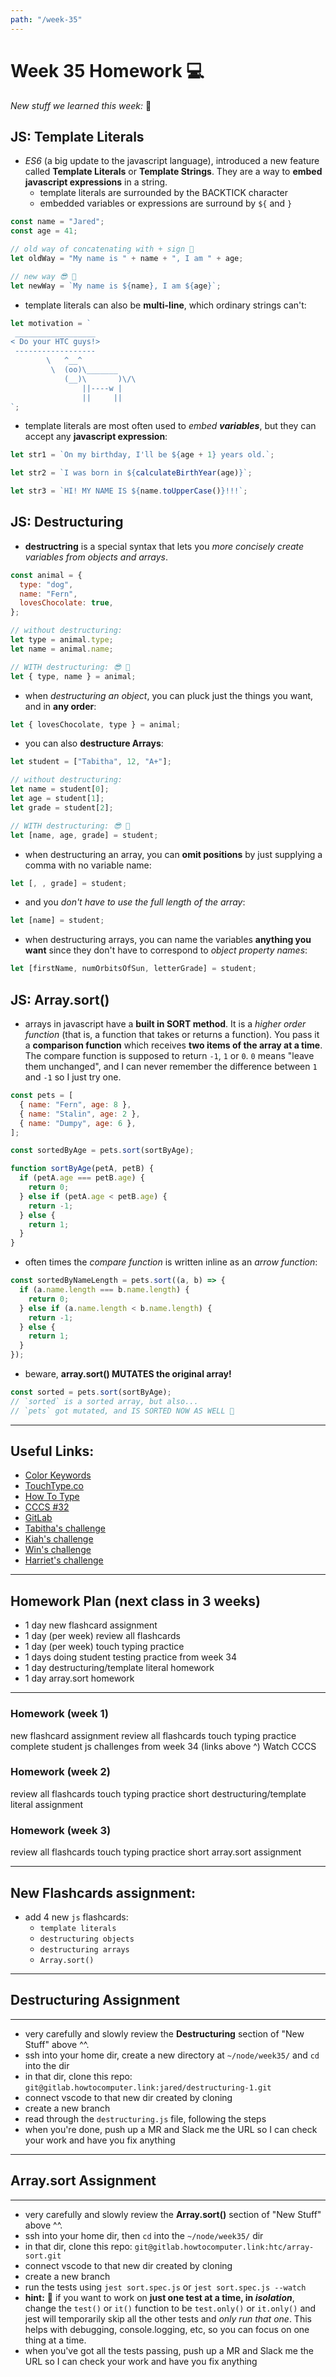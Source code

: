 ```yaml
---
path: "/week-35"
---
```


# Week 35 Homework 💻

_New stuff we learned this week:_ 🤔

## JS: Template Literals

- _ES6_ (a big update to the javascript language), introduced a new feature called **Template Literals** or **Template Strings**. They are a way to **embed javascript expressions** in a string.
  - template literals are surrounded by the BACKTICK character
  - embedded variables or expressions are surround by `${` and `}`

```js
const name = "Jared";
const age = 41;

// old way of concatenating with + sign 🙁
let oldWay = "My name is " + name + ", I am " + age;

// new way 😎 🚀
let newWay = `My name is ${name}, I am ${age}`;
```

- template literals can also be **multi-line**, which ordinary strings can't:

```js
let motivation = `
 __________________
< Do your HTC guys!>
 ------------------
        \   ^__^
         \  (oo)\_______
            (__)\       )\/\
                ||----w |
                ||     ||
`;
```

- template literals are most often used to _embed **variables**_, but they can accept any **javascript expression**:

```js
let str1 = `On my birthday, I'll be ${age + 1} years old.`;

let str2 = `I was born in ${calculateBirthYear(age)}`;

let str3 = `HI! MY NAME IS ${name.toUpperCase()}!!!`;
```

## JS: Destructuring

- **destructring** is a special syntax that lets you _more concisely create variables from objects and arrays_.

```js
const animal = {
  type: "dog",
  name: "Fern",
  lovesChocolate: true,
};

// without destructuring:
let type = animal.type;
let name = animal.name;

// WITH destructuring: 😎 🚀
let { type, name } = animal;
```

- when _destructuring an object_, you can pluck just the things you want, and in **any order**:

```js
let { lovesChocolate, type } = animal;
```

- you can also **destructure Arrays**:

```js
let student = ["Tabitha", 12, "A+"];

// without destructuring:
let name = student[0];
let age = student[1];
let grade = student[2];

// WITH destructuring: 😎 🚀
let [name, age, grade] = student;
```

- when destructuring an array, you can **omit positions** by just supplying a comma with no variable name:

```js
let [, , grade] = student;
```

- and you _don't have to use the full length of the array_:

```js
let [name] = student;
```

- when destructuring arrays, you can name the variables **anything you want** since they don't have to correspond to _object property names_:

```js
let [firstName, numOrbitsOfSun, letterGrade] = student;
```

## JS: Array.sort()

- arrays in javascript have a **built in SORT method**. It is a _higher order function_ (that is, a function that takes or returns a function). You pass it a **comparison function** which receives **two items of the array at a time**. The compare function is supposed to return `-1`, `1` or `0`. `0` means "leave them unchanged", and I can never remember the difference between `1` and `-1` so I just try one.

```js
const pets = [
  { name: "Fern", age: 8 },
  { name: "Stalin", age: 2 },
  { name: "Dumpy", age: 6 },
];

const sortedByAge = pets.sort(sortByAge);

function sortByAge(petA, petB) {
  if (petA.age === petB.age) {
    return 0;
  } else if (petA.age < petB.age) {
    return -1;
  } else {
    return 1;
  }
}
```

- often times the _compare function_ is written inline as an _arrow function_:

```js
const sortedByNameLength = pets.sort((a, b) => {
  if (a.name.length === b.name.length) {
    return 0;
  } else if (a.name.length < b.name.length) {
    return -1;
  } else {
    return 1;
  }
});
```

- beware, **array.sort() MUTATES the original array!**

```js
const sorted = pets.sort(sortByAge);
// `sorted` is a sorted array, but also...
// `pets` got mutated, and IS SORTED NOW AS WELL 👺
```

---

## Useful Links:

- [Color Keywords](https://developer.mozilla.org/en-US/docs/Web/CSS/color_value#colors_table)
- [TouchType.co](http://touchtype.co)
- [How To Type](https://www.how-to-type.com)
- [CCCS #32](https://htc-viewer.netlify.app/?id=_GzE99AmAQU)
- [GitLab](https://gitlab.howtocomputer.link)
- [Tabitha's challenge](https://gitlab.howtocomputer.link/Tabitha/tabithas-thingy)
- [Kiah's challenge](https://gitlab.howtocomputer.link/Kiah/yoohoo)
- [Win's challenge](https://gitlab.howtocomputer.link/Winfield/js-homework-3)
- [Harriet's challenge](https://gitlab.howtocomputer.link/Ritty/harriet-js-3-encryption-function)

---

## Homework Plan (next class in 3 weeks)

- 1 day new flashcard assignment
- 1 day (per week) review all flashcards
- 1 day (per week) touch typing practice
- 1 days doing student testing practice from week 34
- 1 day destructuring/template literal homework
- 1 day array.sort homework

---

### Homework (week 1)

<Checkable id="new-flash">new flashcard assignment</Checkable>
<Checkable id="review-flash-1">review all flashcards</Checkable>
<Checkable id="typing-1">touch typing practice</Checkable>
<Checkable id="student-js">complete student js challenges from week 34 (links above ^)</Checkable>
<Checkable id="cccs">Watch CCCS</Checkable>

### Homework (week 2)

<Checkable id="review-flash-2">review all flashcards</Checkable>
<Checkable id="typing-1">touch typing practice</Checkable>
<Checkable id="destructure">short destructuring/template literal assignment</Checkable>

### Homework (week 3)

<Checkable id="review-flash-3">review all flashcards</Checkable>
<Checkable id="typing-2">touch typing practice</Checkable>
<Checkable id="sort">short array.sort assignment</Checkable>

---

## New Flashcards assignment:

- add 4 new `js` flashcards:
  - `template literals`
  - `destructuring objects`
  - `destructuring arrays`
  - `Array.sort()`

---

## Destructuring Assignment

---

- very carefully and slowly review the **Destructuring** section of "New Stuff" above ^^.
- ssh into your home dir, create a new directory at `~/node/week35/` and `cd` into the dir
- in that dir, clone this repo: `git@gitlab.howtocomputer.link:jared/destructuring-1.git`
- connect vscode to that new dir created by cloning
- create a new branch
- read through the `destructuring.js` file, following the steps
- when you're done, push up a MR and Slack me the URL so I can check your work and have you fix anything

---

## Array.sort Assignment

---

- very carefully and slowly review the **Array.sort()** section of "New Stuff" above ^^.
- ssh into your home dir, then `cd` into the `~/node/week35/` dir
- in that dir, clone this repo: `git@gitlab.howtocomputer.link:htc/array-sort.git`
- connect vscode to that new dir created by cloning
- create a new branch
- run the tests using `jest sort.spec.js` or `jest sort.spec.js --watch`
- **hint:** 🔮 if you want to work on **just one test at a time, in _isolation_**, change the `test()` or `it()` function to be `test.only()` or `it.only()` and jest will temporarily skip all the other tests and _only run that one_. This helps with debugging, console.logging, etc, so you can focus on one thing at a time.
- when you've got all the tests passing, push up a MR and Slack me the URL so I can check your work and have you fix anything
